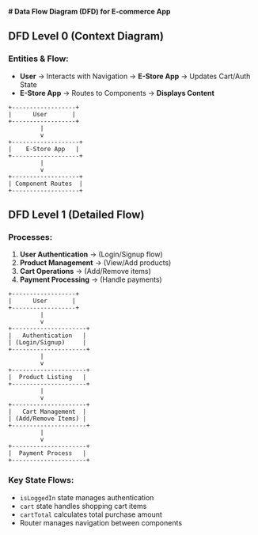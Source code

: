 **# Data Flow Diagram (DFD) for E-commerce App**

## **DFD Level 0 (Context Diagram)**
### **Entities & Flow:**
- **User** → Interacts with Navigation → **E-Store App** → Updates Cart/Auth State
- **E-Store App** → Routes to Components → **Displays Content**

```
+------------------+
|      User       |
+------------------+
         |
         v
+-------------------+
|    E-Store App   |
+-------------------+
         |
         v
+-------------------+
| Component Routes  |
+-------------------+
```

## **DFD Level 1 (Detailed Flow)**
### **Processes:**
1. **User Authentication** → (Login/Signup flow)
2. **Product Management** → (View/Add products)
3. **Cart Operations** → (Add/Remove items)
4. **Payment Processing** → (Handle payments)

```
+------------------+
|      User       |
+------------------+
         |
         v
+---------------------+
|   Authentication   |
| (Login/Signup)     |
+---------------------+
         |
         v
+---------------------+
|  Product Listing   |
+---------------------+
         |
         v
+---------------------+
|   Cart Management  |
| (Add/Remove Items) |
+---------------------+
         |
         v
+---------------------+
|  Payment Process   |
+---------------------+
```

### **Key State Flows:**
- `isLoggedIn` state manages authentication
- `cart` state handles shopping cart items
- `cartTotal` calculates total purchase amount
- Router manages navigation between components


